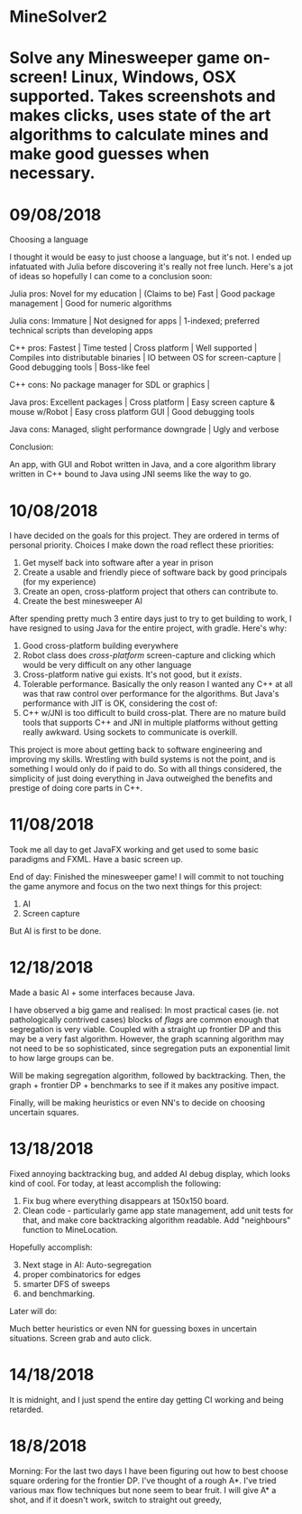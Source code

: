 # MineSolver2

Solve any Minesweeper game on-screen! Linux, Windows, OSX supported. Takes screenshots and makes clicks, uses state of the art algorithms to calculate mines and make good guesses when necessary.
===============================

09/08/2018
===============================

Choosing a language

I thought it would be easy to just choose a language, but it's not. I ended up infatuated with Julia before discovering it's really not free lunch. Here's a jot of ideas so hopefully I can come to a conclusion soon:

Julia pros: Novel for my education | (Claims to be) Fast | Good package management | Good for numeric algorithms 

Julia cons: Immature | Not designed for apps | 1-indexed; preferred technical scripts than developing apps

C++ pros: Fastest | Time tested | Cross platform | Well supported | Compiles into distributable binaries | IO between OS for screen-capture | Good debugging tools | Boss-like feel 

C++ cons: No package manager for SDL or graphics | 

Java pros: Excellent packages | Cross platform | Easy screen capture & mouse w/Robot | Easy cross platform GUI | Good debugging tools

Java cons: Managed, slight performance downgrade | Ugly and verbose

Conclusion:

An app, with GUI and Robot written in Java, and a core algorithm library written in C++ bound to Java using JNI seems like the way to go.

10/08/2018
===============================

I have decided on the goals for this project. They are ordered in terms of personal priority. Choices I make down the road reflect these priorities:

1. Get myself back into software after a year in prison
2. Create a usable and friendly piece of software back by good principals (for my experience)
3. Create an open, cross-platform project that others can contribute to.
4. Create the best minesweeper AI

After spending pretty much 3 entire days just to try to get building to work, I have resigned to using Java for the entire project, with gradle. Here's why:

1. Good cross-platform building everywhere
2. Robot class does *cross-platform* screen-capture and clicking which would be very difficult on any other language
3. Cross-platform native gui exists. It's not good, but it *exists*.
4. Tolerable performance. Basically the only reason I wanted any C++ at all was that raw control over performance for the algorithms. But Java's performance with JIT is OK, considering the cost of:
5. C++ w/JNI is too difficult to build cross-plat. There are no mature build tools that supports C++ and JNI in multiple platforms without getting really awkward. Using sockets to communicate is overkill. 

This project is more about getting back to software engineering and improving my skills. Wrestling with build systems is not the point, and is something I would only do if paid to do. So with all things considered, the simplicity of just doing everything in Java outweighed the benefits and prestige of doing core parts in C++.

11/08/2018
=================================

Took me all day to get JavaFX working and get used to some basic paradigms and FXML. Have a basic screen up.

End of day:
Finished the minesweeper game! I will commit to not touching the game anymore and focus on the two next things for this project:

1. AI
2. Screen capture

But AI is first to be done.

12/18/2018
==================================

Made a basic AI + some interfaces because Java.

I have observed a big game and realised:
In most practical cases (ie. not pathologically contrived cases) blocks of *flags* are common enough that segregation is very viable. Coupled with a straight up frontier DP and this may be a very fast algorithm. However, the graph scanning algorithm may not need to be so sophisticated, since segregation puts an exponential limit to how large groups can be.

Will be making segregation algorithm, followed by backtracking. Then, the graph + frontier DP + benchmarks to see if it makes any positive impact.

Finally, will be making heuristics or even NN's to decide on choosing uncertain squares.

13/18/2018
=================================

Fixed annoying backtracking bug, and added AI debug display, which looks kind of cool. For today, at least accomplish the following:

1. Fix bug where everything disappears at 150x150 board.
2. Clean code - particularly game app state management, add unit tests for that, and make core backtracking algorithm readable. Add "neighbours" function to MineLocation.

Hopefully accomplish:

3. Next stage in AI: Auto-segregation
4. proper combinatorics for edges
5. smarter DFS of sweeps
6. and benchmarking.

Later will do:

Much better heuristics or even NN for guessing boxes in uncertain situations.
Screen grab and auto click.

14/18/2018
============================================

It is midnight, and I just spend the entire day getting CI working and being retarded.

18/8/2018
====================================

Morning: For the last two days I have been figuring out how to best choose square ordering for the frontier DP. I've thought of a rough A\*. I've tried various max flow techniques but none seem to bear fruit. I will give A\* a shot, and if it doesn't work, switch to straight out greedy,
